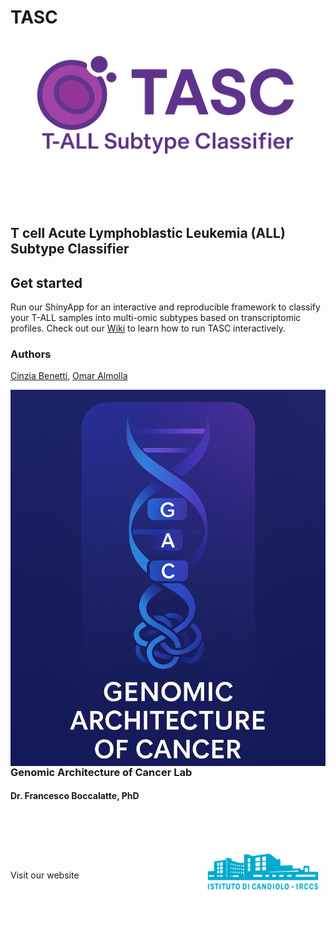 # TASC
<img src="www/images/logo.png" />

## T cell Acute Lymphoblastic Leukemia (ALL) Subtype Classifier

## Get started
Run our ShinyApp for an interactive and reproducible framework to classify your T-ALL samples into multi-omic subtypes based on transcriptomic profiles. 
Check out our [Wiki](wiki.md) to learn how to run TASC interactively.

### Authors
[Cinzia Benetti](cinzia.benetti@ircc.com), [Omar Almolla](omar.almolla@ircc.com)



<img src="www/images/temporary_logo.png" align="left" style="height: 200px:"
        alt="Genomic Architecture of Cancer Lab"/>

### Genomic Architecture of Cancer Lab
#### Dr. Francesco Boccalatte, PhD  
<div style="display: flex; align-items: center; justify-content: space-between;">
  <span> Visit our
    <a href="www.link to website" target="_blank" style="text-decoration: none">
    website
    </a>
  </span>
  <img src="www/images/irccs_logo.png" alt="IRCCS logo" align="right" style="height: 200px;"/>
</div>
